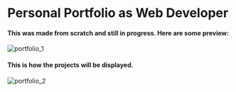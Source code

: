 # Personal Portfolio as Web Developer

#### This was made from scratch and still in progress. Here are some preview:

![portfolio_1](https://user-images.githubusercontent.com/32087081/109667106-c6820a80-7baa-11eb-9b1c-05976c9442b1.PNG)

#### This is how the projects will be displayed. 

![portfolio_2](https://user-images.githubusercontent.com/32087081/109667120-c8e46480-7baa-11eb-832f-2f28b3d09d5d.PNG)

